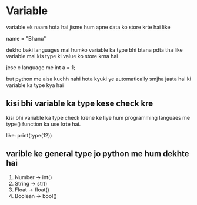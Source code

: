 # Variable

variable ek naam hota hai jisme hum apne data ko store krte hai like

name = "Bhanu"

dekho baki languages mai humko variable ka type bhi btana pdta tha like variable mai kis type ki value ko store krna hai 

jese c language me
int a = 1;

but python me aisa kuchh nahi hota kyuki ye automatically smjha jaata hai ki variable ka type kya hai

## kisi bhi variable ka type kese check kre

kisi bhi variable ka type check krene ke liye hum programming languaes me type() function ka use krte hai.

like: print(type(12))

## varible ke general type jo python me hum dekhte hai 

1. Number -> int()
2. String -> str()
3. Float -> float()
5. Boolean -> bool()